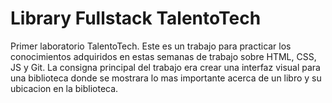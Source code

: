 # Library Fullstack TalentoTech

Primer laboratorio TalentoTech. Este es un trabajo para practicar los conocimientos adquiridos en estas semanas de trabajo sobre HTML, CSS, JS y Git. La consigna principal del trabajo era crear una interfaz visual para una biblioteca donde se mostrara lo mas importante acerca de un libro y su ubicacion en la biblioteca.
